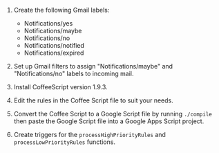 1. Create the following Gmail labels:
   - Notifications/yes
   - Notifications/maybe
   - Notifications/no
   - Notifications/notified
   - Notifications/expired

1. Set up Gmail filters to assign "Notifications/maybe" and "Notifications/no" labels to incoming mail.

1. Install CoffeeScript version 1.9.3.

1. Edit the rules in the Coffee Script file to suit your needs.

1. Convert the Coffee Script to a Google Script file by running `./compile` then paste the Google Script file into a Google Apps Script project.

1. Create triggers for the `processHighPriorityRules` and `processLowPriorityRules` functions.
